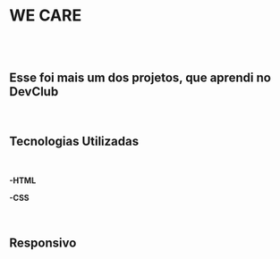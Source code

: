 <h1>WE CARE</h1>
<br>
<br>

<h2>Esse foi mais um dos projetos, que aprendi no DevClub</h2>
<br>

<h2>Tecnologias Utilizadas</h2>
<br>

<p><b>-HTML</b><p/>
<p><b>-CSS</b></p>
<br>

<h2>Responsivo</h2>
